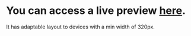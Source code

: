 # You can access a live preview [here](https://disney-checkout.netlify.app/).

It has adaptable layout to devices with a min width of 320px.
